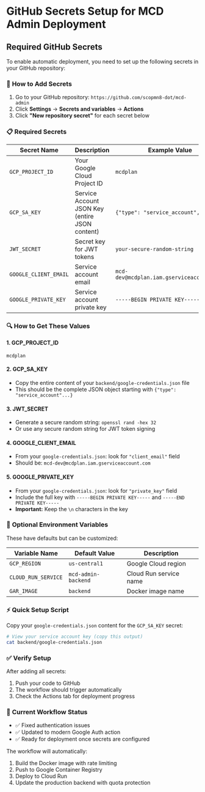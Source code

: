 # GitHub Secrets Setup for MCD Admin Deployment

## Required GitHub Secrets

To enable automatic deployment, you need to set up the following secrets in your GitHub repository:

### 🔧 **How to Add Secrets**
1. Go to your GitHub repository: `https://github.com/scopmn8-dot/mcd-admin`
2. Click **Settings** → **Secrets and variables** → **Actions**
3. Click **"New repository secret"** for each secret below

### 📋 **Required Secrets**

| Secret Name | Description | Example Value |
|-------------|-------------|---------------|
| `GCP_PROJECT_ID` | Your Google Cloud Project ID | `mcdplan` |
| `GCP_SA_KEY` | Service Account JSON Key (entire JSON content) | `{"type": "service_account",...}` |
| `JWT_SECRET` | Secret key for JWT tokens | `your-secure-random-string` |
| `GOOGLE_CLIENT_EMAIL` | Service account email | `mcd-dev@mcdplan.iam.gserviceaccount.com` |
| `GOOGLE_PRIVATE_KEY` | Service account private key | `-----BEGIN PRIVATE KEY-----\n...` |

### 🔍 **How to Get These Values**

#### 1. **GCP_PROJECT_ID**
```
mcdplan
```

#### 2. **GCP_SA_KEY** 
- Copy the entire content of your `backend/google-credentials.json` file
- This should be the complete JSON object starting with `{"type": "service_account"...}`

#### 3. **JWT_SECRET**
- Generate a secure random string: `openssl rand -hex 32`
- Or use any secure random string for JWT token signing

#### 4. **GOOGLE_CLIENT_EMAIL** 
- From your `google-credentials.json`: look for `"client_email"` field
- Should be: `mcd-dev@mcdplan.iam.gserviceaccount.com`

#### 5. **GOOGLE_PRIVATE_KEY**
- From your `google-credentials.json`: look for `"private_key"` field  
- Include the full key with `-----BEGIN PRIVATE KEY-----` and `-----END PRIVATE KEY-----`
- **Important:** Keep the `\n` characters in the key

### 🚀 **Optional Environment Variables**

These have defaults but can be customized:

| Variable Name | Default Value | Description |
|---------------|---------------|-------------|
| `GCP_REGION` | `us-central1` | Google Cloud region |
| `CLOUD_RUN_SERVICE` | `mcd-admin-backend` | Cloud Run service name |
| `GAR_IMAGE` | `backend` | Docker image name |

### ⚡ **Quick Setup Script**

Copy your `google-credentials.json` content for the `GCP_SA_KEY` secret:

```bash
# View your service account key (copy this output)
cat backend/google-credentials.json
```

### ✅ **Verify Setup**

After adding all secrets:
1. Push your code to GitHub
2. The workflow should trigger automatically
3. Check the Actions tab for deployment progress

### 🔧 **Current Workflow Status**
- ✅ Fixed authentication issues  
- ✅ Updated to modern Google Auth action
- ✅ Ready for deployment once secrets are configured

The workflow will automatically:
1. Build the Docker image with rate limiting
2. Push to Google Container Registry  
3. Deploy to Cloud Run
4. Update the production backend with quota protection
